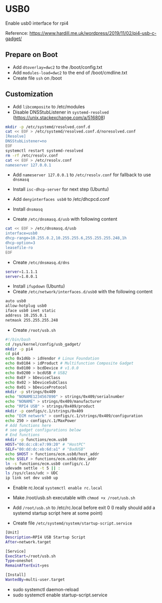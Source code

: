 # USB0

Enable usb0 interface for rpi4

Reference: https://www.hardill.me.uk/wordpress/2019/11/02/pi4-usb-c-gadget/

## Prepare on Boot

- Add `dtoverlay=dwc2` to the /boot/config.txt
- Add `modules-load=dwc2` to the end of /boot/cmdline.txt
- Create file `ssh` on /boot

## Customization

- Add `libcomposite` to /etc/modules
- Disable DNSStubListener in `systemd-resolved` (https://unix.stackexchange.com/a/516808)
```bash
mkdir -p /etc/systemd/resolved.conf.d
cat << EOF > /etc/systemd/resolved.conf.d/noresolved.conf
[Resolve]
DNSStubListener=no
EOF
systemctl restart systemd-resolved
rm -rf /etc/resolv.conf
cat << EOF > /etc/resolv.conf
nameserver 127.0.0.1
```

- Add `nameserver 127.0.0.1` to `/etc/resolv.conf` for fallback to use `dnsmasq`

- Install `isc-dhcp-server` for next step (Ubuntu)
- Add `denyinterfaces usb0` to /etc/dhcpcd.conf
- Install `dnsmasq`
- Create `/etc/dnsmasq.d/usb` with following content

```bash
cat << EOF > /etc/dnsmasq.d/usb
interface=usb0
dhcp-range=10.255.0.2,10.255.255.6,255.255.255.248,1h
dhcp-option=3
leasefile-ro
EOF
```

- Create `/etc/dnsmasq.d/dns`
```bash
server=1.1.1.1
server=1.0.0.1
```

- Install `ifupdown` (Ubuntu)
- Create `/etc/network/interfaces.d/usb0` with the following content
```bash
auto usb0
allow-hotplug usb0
iface usb0 inet static
address 10.255.0.1
netmask 255.255.255.248
```

- Create `/root/usb.sh`
```bash
#!/bin/bash
cd /sys/kernel/config/usb_gadget/
mkdir -p pi4
cd pi4
echo 0x1d6b > idVendor # Linux Foundation
echo 0x0104 > idProduct # Multifunction Composite Gadget
echo 0x0100 > bcdDevice # v1.0.0
echo 0x0200 > bcdUSB # USB2
echo 0xEF > bDeviceClass
echo 0x02 > bDeviceSubClass
echo 0x01 > bDeviceProtocol
mkdir -p strings/0x409
echo "NONAME1234567890" > strings/0x409/serialnumber
echo "NONAME" > strings/0x409/manufacturer
echo "RPI4 USB" > strings/0x409/product
mkdir -p configs/c.1/strings/0x409
echo "ECM network" > configs/c.1/strings/0x409/configuration
echo 250 > configs/c.1/MaxPower
# Add functions here
# see gadget configurations below
# End functions
mkdir -p functions/ecm.usb0
HOST="00:dc:c8:e7:99:20" # "HostPC"
SELF="00:dd:dc:eb:6d:a1" # "BadUSB"
echo $HOST > functions/ecm.usb0/host_addr
echo $SELF > functions/ecm.usb0/dev_addr
ln -s functions/ecm.usb0 configs/c.1/
udevadm settle -t 5 || :
ls /sys/class/udc > UDC
ip link set dev usb0 up
```

- Enable rc.local `systemctl enable rc.local`
- Make /root/usb.sh executable with `chmod +x /root/usb.sh`
- Add `/root/usb.sh` to /etc/rc.local before exit 0 (I really should add a systemd startup script here at some point)

- Create file `/etc/systemd/system/startup-script.service`
```bash
[Unit]
Description=RPI4 USB Startup Script
After=network.target

[Service]
ExecStart=/root/usb.sh
Type=oneshot
RemainAfterExit=yes

[Install]
WantedBy=multi-user.target
```
- sudo systemctl daemon-reload
- sudo systemctl enable startup-script.service
